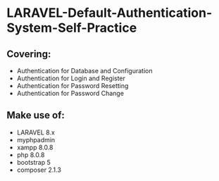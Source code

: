 # LARAVEL-Default-Authentication-System-Self-Practice

## Covering:
- Authentication for Database and Configuration
- Authentication for Login and Register
- Authentication for Password Resetting
- Authentication for Password Change

## Make use of:
- LARAVEL 8.x
- myphpadmin
- xampp 8.0.8
- php 8.0.8
- bootstrap 5
- composer 2.1.3
